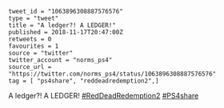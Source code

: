 ```
tweet_id = "1063896308887576576"
type = "tweet"
title = "A ledger?! A LEDGER!"
published = 2018-11-17T20:47:00Z
retweets = 0
favourites = 1
source = "twitter"
twitter_account = "norms_ps4"
source_url = "https://twitter.com/norms_ps4/status/1063896308887576576"
tag = [ "ps4share", "reddeadredemption2",]
```

A ledger?! A LEDGER! [#RedDeadRedemption2](/tags/reddeadredemption2/) [#PS4share](/tags/ps4share/)

<p class='image'><img src='http://mnf.m17s.net/2018/11/17/DsO4DXgWsAAXX3W.jpg' alt=''></p>

